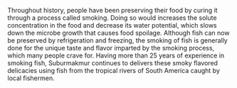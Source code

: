 Throughout history, people have been preserving their food by curing it through a process called smoking.
Doing so would increases the solute concentration in the food and decrease its water potential, which slows down the microbe growth that causes food spoilage.
Although fish can now be preserved by refrigeration and freezing, the smoking of fish is generally done for the unique taste and flavor imparted by the smoking process, which many people crave for.
Having more than 25 years of experience in smoking fish, Suburmakmur continues to delivers these smoky flavored delicacies using fish from the tropical rivers of South America caught by local fishermen.

